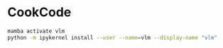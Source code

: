 # CookCode

```bash
mamba activate vlm
python -m ipykernel install --user --name=vlm --display-name "vlm"
```